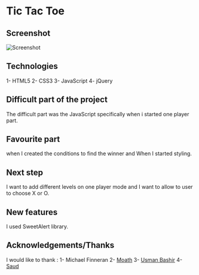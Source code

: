 # Tic Tac Toe

## Screenshot
![Screenshot](https://raw.githubusercontent.com/https://github.com/ab4ullah/project-1/blob/master/images/Screenshot.png)

## Technologies
1- HTML5
2- CSS3
3- JavaScript
4- jQuery

## Difficult part of the project
The difficult part was the JavaScript specifically when i started one player part.

## Favourite part
when I created the conditions to find the winner and When I started styling.

## Next step
I want to add different levels on one player mode and I want to allow to user to choose X or O.

## New features
I used SweetAlert library.

## Acknowledgements/Thanks
I would like to thank :
1- Michael Finneran
2- [Moath](https://github.com/mfalthaw)
3- [Usman Bashir](https://github.com/usmanbashir)
4- [Saud](https://github.com/saud9030)